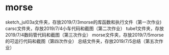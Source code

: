 # morse
sketch_jul03a文件夹，存放2019/7/3morse的库函数和执行文件（第一次作业)
carsc文件夹，存放2019/7/4小车代码和截图（第二次作业）
tube1文件夹，存放2019/7/4数码管代码和截图（第三次作业）
morse文件夹，存放2019/7/5morse的可运行代码和截图（第四次作业）
总结文件夹，存放2019/7/5总结（第五次作业）

